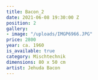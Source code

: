 ```yaml
---
title: Bacon_2
date: 2021-06-08 19:30:00 Z
position: 2
gallery:
- image: "/uploads/IMGP6966.JPG"
price: 2800
year: ca. 1960
is_available: true
category: Mischtechnik
dimensions: 80 x 50 cm
artist: Jehuda Bacon
---
```


